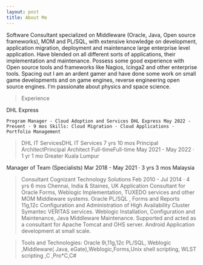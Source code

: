 ```yaml
---
layout: post
title: About Me
---
```


Software Consultant specialized on Middleware (Oracle, Java, Open source frameworks), MOM and PL/SQL, with extensive knowledge on development, application migration, deployment and maintenance large enterprise level application. Have blended on all different sorts of applications, their implementation and maintenance. Possess some good experience with Open source tools and frameworks like Nagios, Icinga2 and other enterprise tools.
Spacing out I am an ardent gamer and have done some work on small game developments and on game engines, reverse engineering open source engines. I'm passionate about physics and space science.

>Experience

DHL Express

``Program Manager - Cloud Adoption and Services
DHL Express
May 2022 - Present · 9 mos
Skills: Cloud Migration · Cloud Applications · Portfolio Management``

>DHL IT ServicesDHL IT Services
7 yrs 10 mos
Principal ArchitectPrincipal Architect
Full-timeFull-time
May 2021 - May 2022 · 1 yr 1 mo
Greater Kuala Lumpur

Manager of Team (Specialists)
Mar 2018 - May 2021 · 3 yrs 3 mos
Malaysia

>Consultant
Cognizant Technology Solutions
Feb 2010 - Jul 2014 · 4 yrs 6 mos
Chennai, India & Staines, UK
Application Consultant for Oracle Forms, Weblogic Implementation, TUXEDO services and other MOM Middleware systems.
Oracle PL/SQL , Forms and Reports 11g,12c
Configuration and Administration of High Availability Cluster Symantec VERITAS services.
Weblogic Installation, Configuration and Maintenance, Java Middleware Maintenance.
Supported and acted as a consultant for Apache Tomcat and OHS server.
Android Application development at small scale.

>Tools and Technologies:
Oracle 9i,11g,12c PL/SQL, Weblogic ,Middleware( Java, eGate),Weblogic,Forms,Unix shell scripting, WLST scripting ,C ,Pro*C,C#


